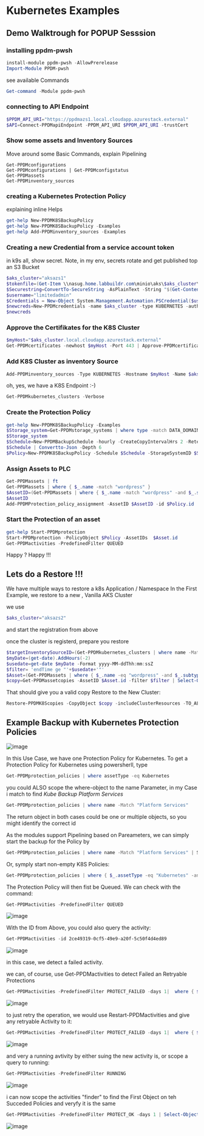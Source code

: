 # Kubernetes Examples

## Demo Walktrough for POPUP Sesssion
### installing ppdm-pwsh

```powershell
install-module ppdm-pwsh -AllowPrerelease
Import-Module PPDM-pwsh
```
see available Commands
```Powershell
Get-command -Module ppdm-pwsh
```

### connecting to API Endpoint
```Powershell
$PPDM_API_URI="https://ppdmazs1.local.cloudapp.azurestack.external"
$API=Connect-PPDMapiEndpoint -PPDM_API_URI $PPDM_API_URI -trustCert
```
### Show some assets and Inventory Sources
Move around some Basic Commands, explain Pipelining
```
Get-PPDMconfigurations
Get-PPDMconfigurations | Get-PPDMconfigstatus
Get-PPDMassets
Get-PPDMinventory_sources
```


### creating a Kubernetes Protection Policy
explaining inline Helps
```Powershell
get-help New-PPDMK8SBackupPolicy
get-help New-PPDMK8SBackupPolicy -Examples
get-help Add-PPDMinventory_sources -Examples
```

### Creating a new Credential from a service account token

in k9s all, show  secret.
Note, in my env, secrets rotate and get published top an S3 Bucket

```Powershell
$aks_cluster="aksazs1"
$tokenfile=(Get-Item \\nasug.home.labbuildr.com\minio\aks\$aks_cluster\ppdmk8stoken* | Sort-Object -Descending -Property LastWriteTime  | Select-Object -First 1).FullName
$Securestring=ConvertTo-SecureString -AsPlainText -String "$(Get-Content $tokenfile -Encoding utf8)" -Force
$username="limitedadmin"
$Credentials = New-Object System.Management.Automation.PSCredential($username, $Securestring)
$newcreds=New-PPDMcredentials -name $aks_cluster -type KUBERNETES -authmethod TOKEN -credentials $Credentials
$newcreds
```
### Approve the Certifikates for the K8S Cluster

```Powershell
$myHost="$aks_cluster.local.cloudapp.azurestack.external"
Get-PPDMcertificates -newhost $myHost -Port 443 | Approve-PPDMcertificates
```

### Add K8S Cluster as inventory Source
```Powershell
Add-PPDMinventory_sources -Type KUBERNETES -Hostname $myHost -Name $aks_cluster -ID $newcreds.id -port 443
```
oh, yes, we have a K8S Endpoint :-)
```Powershell
Get-PPDMkubernetes_clusters -Verbose
```
### Create the Protection Policy
```Powershell
get-help New-PPDMK8SBackupPolicy -Examples
$Storage_system=Get-PPDMstorage_systems | where type -match DATA_DOMAIN_SYSTEM
$Storage_system
$Schedule=New-PPDMBackupSchedule -hourly -CreateCopyIntervalHrs 2 -RetentionUnit DAY -RetentionInterval 7
$Schedule | Convertto-Json -Depth 6
$Policy=New-PPDMK8SBackupPolicy -Schedule $Schedule -StorageSystemID $Storage_system.id -enabled -encrypted -Name CI_K8S_CLI
```
### Assign Assets to PLC

```Powershell
Get-PPDMassets | ft
Get-PPDMassets | where { $_.name -match "wordpress" }
$AssetID=(Get-PPDMassets | where { $_.name -match "wordpress" -and $_.subtype -eq "K8S_NAMESPACE"}).id
$AssetID
Add-PPDMProtection_policy_assignment -AssetID $AssetID -id $Policy.id
```
### Start the Protection of an asset
```Powershell
get-help Start-PPDMprotection
Start-PPDMprotection -PolicyObject $Policy -AssetIDs  $Asset.id
Get-PPDMactivities -PredefinedFilter QUEUED
```

Happy ? Happy !!!

## Lets do a Restore !!!
We have multiple ways to restore a k8s Application / Namespace
In the First Example, we restore to a new , Vanilla AKS Cluster

we use 
```Powershell
$aks_cluster="aksazs2"
```
and start the registration from above

once the cluster is registerd, prepare you restore

```Powershell
$targetInventorySourceID=(Get-PPDMkubernetes_clusters | where name -Match $aks_cluster).id
$myDate=(get-date).AddHours(-2)
$usedate=get-date $myDate -Format yyyy-MM-ddThh:mm:ssZ
$filter= 'endTime ge "'+$usedate+'"'
$Asset=(Get-PPDMassets | where { $_.name -eq "wordpress" -and $_.subtype -eq "K8S_NAMESPACE"})
$copy=Get-PPDMassetcopies -AssetID $Asset.id -filter $filter | Select-Object -First 1
```
That should give you a valid copy
Restore to the New Cluster:
```Powershell
Restore-PPDMK8Scopies -CopyObject $copy -includeClusterResources -TO_ALTERNATE -namespace wordpress -targetInventorySourceId $targetInventorySourceID 
```






## Example Backup with Kubernetes Protection Policies
![image](https://user-images.githubusercontent.com/8255007/97606694-5ef75b00-1a10-11eb-87fd-4926dd327082.png)

In this Use Case, we have one Protection Policy for Kubernetes.
To get a Protection Policy for Kubernetes using powersherll, type

```Powershell
Get-PPDMprotection_policies | where assetType -eq Kubernetes
```



you could ALSO scope the where-object to the name Parameter, in my Case i match to find *Kube Backup Platform Services*


```Powershell
Get-PPDMprotection_policies | where name -Match "Platform Services"
```

The return object in both cases could be one or multiple objects, so you might identify the correct id

As the modules support Pipelining based on Pareameters, we can simply  start the backup for the Policy by 
```Powershell
Get-PPDMprotection_policies | where name -Match "Platform Services" | Start-PPDMprotection_policies
```
Or, symply start non-empty K8S Policies:
```Powershell
Get-PPDMprotection_policies | where { $_.assetType -eq "Kubernetes" -and $_.summary.numberOfAssets -gt 0 } | Start-PPDMprotection_policies
```

The Protection Policy will then fist be Queued. We can check with the command:
```Powershell
Get-PPDMactivities -PredefinedFilter QUEUED
```

![image](https://user-images.githubusercontent.com/8255007/97600368-446db380-1a09-11eb-9c1a-a7055ada9e19.png)

With the ID from Above, you could also query the activity:
```Powershell
Get-PPDMactivities -id 2ce49319-0cf5-49e9-a20f-5c50f4d4ed89
```

![image](https://user-images.githubusercontent.com/8255007/97601290-50a64080-1a0a-11eb-919e-ee4c9a7bc125.png)

in this case, we detect a failed activity.

we can, of course, use Get-PPDMactivities to detect Failed an Retryable Protections
```Powershell
Get-PPDMactivities -PredefinedFilter PROTECT_FAILED -days 1|  where { $_.actions.retryable -eq "True" }
```

![image](https://user-images.githubusercontent.com/8255007/97602795-06be5a00-1a0c-11eb-8a81-580c016b81b4.png)

to just retry the operation, we would use Restart-PPDMactivities and give any retryable Activity to it:
```Powershell
Get-PPDMactivities -PredefinedFilter PROTECT_FAILED -days 1|  where { $_.actions.retryable -eq "True" } | Restart-PPDMactivities
```

![image](https://user-images.githubusercontent.com/8255007/97603118-63ba1000-1a0c-11eb-931a-782af23da9e7.png)


and very a running avtivity by either suing the new activity is, or scope a query to running:
```Powershell
Get-PPDMactivities -PredefinedFilter RUNNING
```
![image](https://user-images.githubusercontent.com/8255007/97603502-ca3f2e00-1a0c-11eb-8c85-f4f85eb43deb.png)


i can now scope the activities "finder" to find the First Object on teh Succeded Policies and veryfy it is the same

```Powershell
Get-PPDMactivities -PredefinedFilter PROTECT_OK -days 1 | Select-Object -First 1
```


![image](https://user-images.githubusercontent.com/8255007/97605261-b7c5f400-1a0e-11eb-9465-7ef3b0d0a93f.png)
